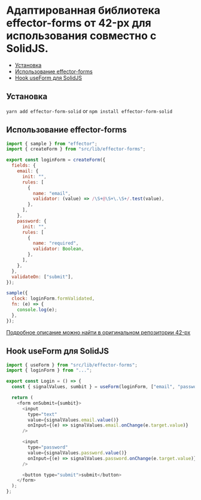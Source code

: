 # Адаптированная библиотека effector-forms от 42-px для использования совместно с SolidJS.

- [Установка](#setup)
- [Использование effector-forms](#effector-forms)
- [Hook useForm для SolidJS](#useForm)

<a name="setup"><h2>Установка</h2></a>

`yarn add effector-form-solid` or `npm install effector-form-solid`

<a name="effector-forms"><h2>Использование effector-forms</h2></a>

```js
import { sample } from "effector";
import { createForm } from "src/lib/effector-forms";

export const loginForm = createForm({
  fields: {
    email: {
      init: "",
      rules: [
        {
          name: "email",
          validator: (value) => /\S+@\S+\.\S+/.test(value),
        },
      ],
    },
    password: {
      init: "",
      rules: [
        {
          name: "required",
          validator: Boolean,
        },
      ],
    },
  },
  validateOn: ["submit"],
});

sample({
  clock: loginForm.formValidated,
  fn: (e) => {
    console.log(e);
  },
});
```

[Подробное описание можно найти в оригинальном репозитории 42-px](https://github.com/42-px/effector-forms)

<a name="useForm"><h2>Hook useForm для SolidJS</h2></a>

```js
import { useForm } from "src/lib/effector-forms";
import { loginForm } from "...";

export const Login = () => {
  const { signalValues, sumbit } = useForm(loginForm, ["email", "password"]);

  return (
    <form onSubmit={sumbit}>
      <input
        type="text"
        value={signalValues.email.value()}
        onInput={(e) => signalValues.email.onChange(e.target.value)}
      />

      <input
        type="password"
        value={signalValues.password.value()}
        onInput={(e) => signalValues.password.onChange(e.target.value)}
      />

      <button type="submit">submit</button>
    </form>
  );
};
```
